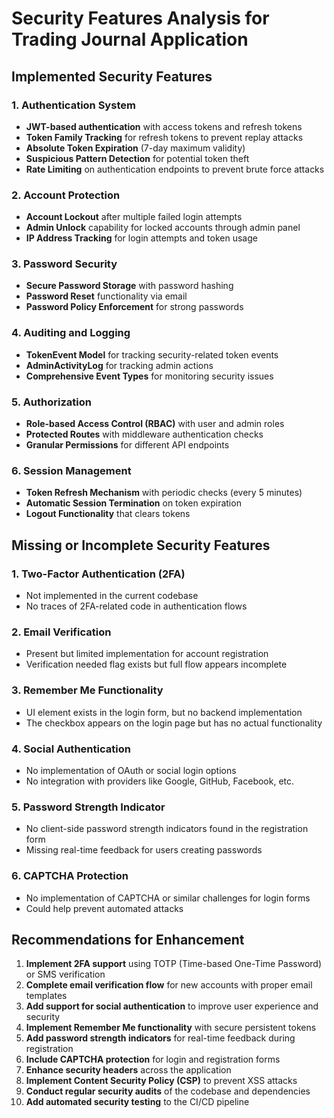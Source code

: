 # Security Features Analysis for Trading Journal Application

## Implemented Security Features

### 1. Authentication System
- **JWT-based authentication** with access tokens and refresh tokens
- **Token Family Tracking** for refresh tokens to prevent replay attacks
- **Absolute Token Expiration** (7-day maximum validity)
- **Suspicious Pattern Detection** for potential token theft
- **Rate Limiting** on authentication endpoints to prevent brute force attacks

### 2. Account Protection
- **Account Lockout** after multiple failed login attempts
- **Admin Unlock** capability for locked accounts through admin panel
- **IP Address Tracking** for login attempts and token usage

### 3. Password Security
- **Secure Password Storage** with password hashing
- **Password Reset** functionality via email
- **Password Policy Enforcement** for strong passwords

### 4. Auditing and Logging
- **TokenEvent Model** for tracking security-related token events
- **AdminActivityLog** for tracking admin actions
- **Comprehensive Event Types** for monitoring security issues

### 5. Authorization
- **Role-based Access Control (RBAC)** with user and admin roles
- **Protected Routes** with middleware authentication checks
- **Granular Permissions** for different API endpoints

### 6. Session Management
- **Token Refresh Mechanism** with periodic checks (every 5 minutes)
- **Automatic Session Termination** on token expiration
- **Logout Functionality** that clears tokens

## Missing or Incomplete Security Features

### 1. Two-Factor Authentication (2FA)
- Not implemented in the current codebase
- No traces of 2FA-related code in authentication flows

### 2. Email Verification
- Present but limited implementation for account registration
- Verification needed flag exists but full flow appears incomplete

### 3. Remember Me Functionality
- UI element exists in the login form, but no backend implementation
- The checkbox appears on the login page but has no actual functionality

### 4. Social Authentication
- No implementation of OAuth or social login options
- No integration with providers like Google, GitHub, Facebook, etc.

### 5. Password Strength Indicator
- No client-side password strength indicators found in the registration form
- Missing real-time feedback for users creating passwords

### 6. CAPTCHA Protection
- No implementation of CAPTCHA or similar challenges for login forms
- Could help prevent automated attacks

## Recommendations for Enhancement

1. **Implement 2FA support** using TOTP (Time-based One-Time Password) or SMS verification
2. **Complete email verification flow** for new accounts with proper email templates
3. **Add support for social authentication** to improve user experience and security
4. **Implement Remember Me functionality** with secure persistent tokens
5. **Add password strength indicators** for real-time feedback during registration
6. **Include CAPTCHA protection** for login and registration forms
7. **Enhance security headers** across the application
8. **Implement Content Security Policy (CSP)** to prevent XSS attacks
9. **Conduct regular security audits** of the codebase and dependencies
10. **Add automated security testing** to the CI/CD pipeline 